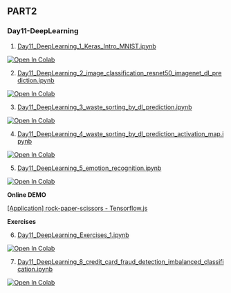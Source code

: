 ## PART2

### Day11-DeepLearning
1. [Day11_DeepLearning_1_Keras_Intro_MNIST.ipynb](https://colab.research.google.com/github/yapay-ogrenme/casgem-eu-project-training-on-data-mining-2nd/blob/main/PART2/Day11-DeepLearning/notebooks/Day11_DeepLearning_1_Keras_Intro_MNIST.ipynb)

[![Open In Colab](https://colab.research.google.com/assets/colab-badge.svg)](https://colab.research.google.com/github/yapay-ogrenme/casgem-eu-project-training-on-data-mining-2nd/blob/main/PART2/Day11-DeepLearning/notebooks/Day11_DeepLearning_1_Keras_Intro_MNIST.ipynb)

2. [Day11_DeepLearning_2_image_classification_resnet50_imagenet_dl_prediction.ipynb](https://colab.research.google.com/github/yapay-ogrenme/casgem-eu-project-training-on-data-mining-2nd/blob/main/PART2/Day11-DeepLearning/notebooks/Day11_DeepLearning_2_image_classification_resnet50_imagenet_dl_prediction.ipynb)

[![Open In Colab](https://colab.research.google.com/assets/colab-badge.svg)](https://colab.research.google.com/github/yapay-ogrenme/casgem-eu-project-training-on-data-mining-2nd/blob/main/PART2/Day11-DeepLearning/notebooks/Day11_DeepLearning_2_image_classification_resnet50_imagenet_dl_prediction.ipynb)

3. [Day11_DeepLearning_3_waste_sorting_by_dl_prediction.ipynb](https://colab.research.google.com/github/yapay-ogrenme/casgem-eu-project-training-on-data-mining-2nd/blob/main/PART2/Day11-DeepLearning/notebooks/Day11_DeepLearning_3_waste_sorting_by_dl_prediction.ipynb)

[![Open In Colab](https://colab.research.google.com/assets/colab-badge.svg)](https://colab.research.google.com/github/yapay-ogrenme/casgem-eu-project-training-on-data-mining-2nd/blob/main/PART2/Day11-DeepLearning/notebooks/Day11_DeepLearning_3_waste_sorting_by_dl_prediction.ipynb)

4. [Day11_DeepLearning_4_waste_sorting_by_dl_prediction_activation_map.ipynb](https://colab.research.google.com/github/yapay-ogrenme/casgem-eu-project-training-on-data-mining-2nd/blob/main/PART2/Day11-DeepLearning/notebooks/Day11_DeepLearning_4_waste_sorting_by_dl_prediction_activation_map.ipynb)

[![Open In Colab](https://colab.research.google.com/assets/colab-badge.svg)](https://colab.research.google.com/github/yapay-ogrenme/casgem-eu-project-training-on-data-mining-2nd/blob/main/PART2/Day11-DeepLearning/notebooks/Day11_DeepLearning_4_waste_sorting_by_dl_prediction_activation_map.ipynb)


5. [Day11_DeepLearning_5_emotion_recognition.ipynb](https://colab.research.google.com/github/yapay-ogrenme/casgem-eu-project-training-on-data-mining-2nd/blob/main/PART2/Day11-DeepLearning/notebooks/Day11_DeepLearning_5_emotion_recognition.ipynb)

[![Open In Colab](https://colab.research.google.com/assets/colab-badge.svg)](https://colab.research.google.com/github/yapay-ogrenme/casgem-eu-project-training-on-data-mining-2nd/blob/main/PART2/Day11-DeepLearning/notebooks/Day11_DeepLearning_5_emotion_recognition.ipynb)

**Online DEMO**

[[Application] rock-paper-scissors - Tensorflow.js](https://yavuzkomecoglu.github.io/apps/rock-paper-scissors-tfjs/index.html)

**Exercises**

6. [Day11_DeepLearning_Exercises_1.ipynb](https://colab.research.google.com/github/yapay-ogrenme/casgem-eu-project-training-on-data-mining-2nd/blob/main/PART2/Day11-DeepLearning/notebooks/Day11_DeepLearning_Exercises_1.ipynb)

[![Open In Colab](https://colab.research.google.com/assets/colab-badge.svg)](https://colab.research.google.com/github/yapay-ogrenme/casgem-eu-project-training-on-data-mining-2nd/blob/main/PART2/Day11-DeepLearning/notebooks/Day11_DeepLearning_Exercises_1.ipynb)

7. [Day11_DeepLearning_8_credit_card_fraud_detection_imbalanced_classification.ipynb](https://colab.research.google.com/github/yapay-ogrenme/casgem-eu-project-training-on-data-mining-2nd/blob/main/PART2/Day11-DeepLearning/notebooks/Day11_DeepLearning_8_credit_card_fraud_detection_imbalanced_classification.ipynb)

[![Open In Colab](https://colab.research.google.com/assets/colab-badge.svg)](https://colab.research.google.com/github/yapay-ogrenme/casgem-eu-project-training-on-data-mining-2nd/blob/main/PART2/Day11-DeepLearning/notebooks/Day11_DeepLearning_8_credit_card_fraud_detection_imbalanced_classification.ipynb)
